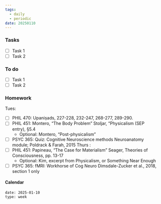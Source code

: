```yaml
---
tags:
  - daily
  - periodic
date: 20250110
---
```


### Tasks
- [ ] Task 1
- [ ] Task 2
### To do
- [ ] Task 1
- [ ] Task 2

### Homework
Tues:
- [ ] PHIL 470: Upaniṣads, 227-228, 232-247, 268-277, 289-290. 
- [ ] PHIL 451: Montero, “The Body Problem” Stoljar, “Physicalism (SEP entry), §5.4 
	- Optional: Montero, “Post-physicalism”
- [ ] PSYC 365: Quiz: Cognitive Neuroscience methods Neuroanatomy module; Poldrack & Farah, 2015
Thurs :
- [ ] PHIL 451: Papineau, “The Case for Materialism” Seager, Theories of Consciousness, pp. 13-17
	- Optional: Kim, excerpt from Physicalism, or Something Near Enough
- [ ] PSYC 365:  fMRI: Workhorse of Cog Neuro Dimsdale-Zucker et al., 2018, section 1 only
#### Calendar
```gEvent
date: 2025-01-10
type: week
```


